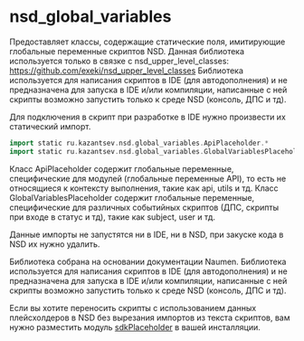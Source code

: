 # nsd_global_variables

Предоставляет классы, содержащие статические поля, имитирующие глобальные переменные скриптов NSD.
Данная библиотека используется только в связке с nsd_upper_level_classes: https://github.com/exeki/nsd_upper_level_classes
Библиотека используется для написания скриптов в IDE (для автодополнения) и не предназначена для
запуска в IDE и/или компиляции, написанные с ней скрипты возможно запустить только к среде NSD (консоль, ДПС и тд).

Для подключения в скрипт при разработке в IDE нужно произвести их статический импорт.
```groovy
import static ru.kazantsev.nsd.global_variables.ApiPlaceholder.*
import static ru.kazantsev.nsd.global_variables.GlobalVariablesPlaceholder.*
```
Класс ApiPlaceholder содержит глобальные переменные, специфические для модулей (глобальные переменные API), то есть не относящиеся к контексту выполнения, такие как api, utils и тд.
Класс GlobalVariablesPlaceholder содержит глобальные переменные, специфические для различных событийных скриптов (ДПС, скрипты при входе в статус и тд), такие как subject, user и тд.

Данные импорты не запустятся ни в IDE, ни в NSD, при закуске кода в NSD их нужно удалить.

Библиотека собрана на основании документации Naumen.
Библиотека используется для написания скриптов в IDE (для автодополнения) 
и не предназначена для запуска в IDE и/или компиляции, написанные с 
ней скрипты возможно запустить только к среде NSD (консоль, ДПС и тд).

Если вы хотите переносить скрипты с использованием данных плейсхолдеров в NSD без вырезания импортов из текста скриптов, вам нужно разместить модуль [sdkPlaceholder](sdkPlaceholder.groovy) в вашей инсталляции.